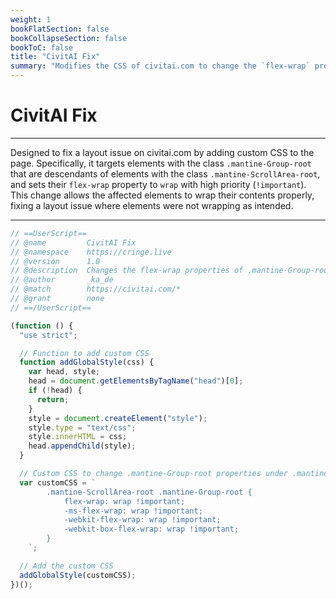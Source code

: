 ```yaml
---
weight: 1
bookFlatSection: false
bookCollapseSection: false
bookToC: false
title: "CivitAI Fix"
summary: "Modifies the CSS of civitai.com to change the `flex-wrap` properties of a specific class."
---
```


<!--markdownlint-disable MD025 MD033 -->

# CivitAI Fix

---

Designed to fix a layout issue on civitai.com by adding custom CSS to the page. Specifically, it targets elements with the class `.mantine-Group-root` that are descendants of elements with the class `.mantine-ScrollArea-root`, and sets their `flex-wrap` property to `wrap` with high priority (`!important`). This change allows the affected elements to wrap their contents properly, fixing a layout issue where elements were not wrapping as intended.

---

```js
// ==UserScript==
// @name         CivitAI Fix
// @namespace    https://cringe.live
// @version      1.0
// @description  Changes the flex-wrap properties of .mantine-Group-root class on civitai.com
// @author       _ka_de
// @match        https://civitai.com/*
// @grant        none
// ==/UserScript==

(function () {
  "use strict";

  // Function to add custom CSS
  function addGlobalStyle(css) {
    var head, style;
    head = document.getElementsByTagName("head")[0];
    if (!head) {
      return;
    }
    style = document.createElement("style");
    style.type = "text/css";
    style.innerHTML = css;
    head.appendChild(style);
  }

  // Custom CSS to change .mantine-Group-root properties under .mantine-ScrollArea-root
  var customCSS = `
        .mantine-ScrollArea-root .mantine-Group-root {
            flex-wrap: wrap !important;
            -ms-flex-wrap: wrap !important;
            -webkit-flex-wrap: wrap !important;
            -webkit-box-flex-wrap: wrap !important;
        }
    `;

  // Add the custom CSS
  addGlobalStyle(customCSS);
})();
```

